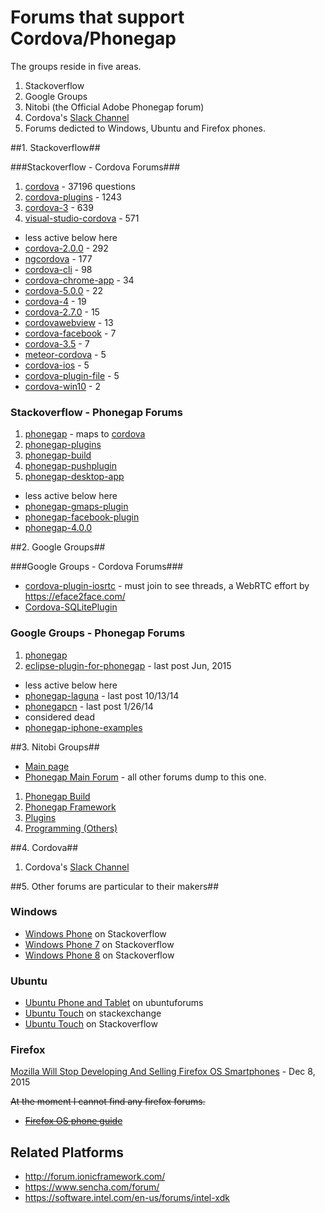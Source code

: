 # Forums that support Cordova/Phonegap #

The groups reside in five areas.

1. Stackoverflow
2. Google Groups
3. Nitobi (the Official Adobe Phonegap forum)
4. Cordova's [Slack Channel](http://slack.cordova.io/)
5. Forums dedicted to Windows, Ubuntu and Firefox phones.

##1. Stackoverflow##

###Stackoverflow - Cordova Forums###

1. [cordova](http://stackoverflow.com/questions/tagged/cordova) -  37196 questions
2. [cordova-plugins](http://stackoverflow.com/questions/tagged/cordova-plugins) - 1243
3. [cordova-3](http://stackoverflow.com/questions/tagged/cordova-3) - 639
4. [visual-studio-cordova](http://stackoverflow.com/questions/tagged/visual-studio-cordova) - 571

* less active below here
* [cordova-2.0.0](http://stackoverflow.com/questions/tagged/cordova-2.0.0) - 292
* [ngcordova](http://stackoverflow.com/questions/tagged/ngcordova) - 177
* [cordova-cli](http://stackoverflow.com/questions/tagged/cordova-cli) - 98
* [cordova-chrome-app](http://stackoverflow.com/questions/tagged/cordova-chrome-app) - 34
* [cordova-5.0.0](http://stackoverflow.com/questions/tagged/cordova-5.0.0) - 22
* [cordova-4](http://stackoverflow.com/questions/tagged/cordova-4) - 19
* [cordova-2.7.0](http://stackoverflow.com/questions/tagged/cordova-2.7.0) - 15
* [cordovawebview](http://stackoverflow.com/questions/tagged/cordovawebview) - 13
* [cordova-facebook](http://stackoverflow.com/questions/tagged/cordova-facebook)  - 7
* [cordova-3.5](http://stackoverflow.com/questions/tagged/cordova-3.5) - 7
* [meteor-cordova](http://stackoverflow.com/questions/tagged/meteor-cordova) - 5
* [cordova-ios](http://stackoverflow.com/questions/tagged/cordova-ios) - 5
* [cordova-plugin-file](http://stackoverflow.com/questions/tagged/cordova-plugin-file) - 5
* [cordova-win10](http://stackoverflow.com/questions/tagged/cordova-win10) - 2

### Stackoverflow - Phonegap Forums ###

1. [phonegap](http://stackoverflow.com/questions/tagged/phonegap) - maps to [cordova](http://stackoverflow.com/questions/tagged/cordova)
2. [phonegap-plugins](http://stackoverflow.com/questions/tagged/phonegap-plugins)
3. [phonegap-build](http://stackoverflow.com/questions/tagged/phonegap-build)
4. [phonegap-pushplugin](http://stackoverflow.com/questions/tagged/phonegap-pushplugin)
5. [phonegap-desktop-app](http://stackoverflow.com/questions/tagged/phonegap-desktop-app)

* less active below here
* [phonegap-gmaps-plugin](http://stackoverflow.com/questions/tagged/phonegap-gmaps-plugin)
* [phonegap-facebook-plugin](http://stackoverflow.com/questions/tagged/phonegap-facebook-plugin)
* [phonegap-4.0.0](http://stackoverflow.com/questions/tagged/phonegap-4.0.0)

##2. Google Groups##

###Google Groups - Cordova Forums###

* [cordova-plugin-iosrtc](https://groups.google.com/forum/#!forum/cordova-plugin-iosrtc) - must join to see threads, a WebRTC effort by https://eface2face.com/
* [Cordova-SQLitePlugin](https://groups.google.com/forum/#!forum/Cordova-SQLitePlugin)

### Google Groups - Phonegap Forums ###

1. [phonegap](https://groups.google.com/forum/#!forum/phonegap)
2. [eclipse-plugin-for-phonegap](https://groups.google.com/forum/#!forum/eclipse-plugin-for-phonegap) - last post Jun, 2015

* less active below here
* [phonegap-laguna](https://groups.google.com/forum/#!forum/phonegap-laguna) - last post 10/13/14
* [phonegapcn](https://groups.google.com/forum/#!forum/phonegapcn) - last post 1/26/14
* considered dead
* [phonegap-iphone-examples](https://groups.google.com/forum/#!forum/phonegap-iphone-examples)

##3. Nitobi Groups##

* [Main page](http://community.phonegap.com/nitobi/products)
* [Phonegap Main Forum](http://community.phonegap.com/nitobi) - all other forums dump to this one.

1. [Phonegap Build](http://community.phonegap.com/nitobi/products/nitobi_phonegap_build)
2. [Phonegap Framework](http://community.phonegap.com/nitobi/products/nitobi_phonegap)
3. [Plugins](http://community.phonegap.com/nitobi/products/nitobi_plugins)
4. [Programming (Others)](http://community.phonegap.com/nitobi/products/nitobi_programming_others)

##4. Cordova##

1. Cordova's [Slack Channel](http://slack.cordova.io/)

##5. Other forums are particular to their makers##

### Windows ###

* [Windows Phone](http://stackoverflow.com/questions/tagged/windows-phone) on Stackoverflow
* [Windows Phone 7](http://stackoverflow.com/questions/tagged/windows-phone-7) on Stackoverflow
* [Windows Phone 8](http://stackoverflow.com/questions/tagged/windows-phone-8) on Stackoverflow

### Ubuntu ###

* [Ubuntu Phone and Tablet](http://ubuntuforums.org/forumdisplay.php?f=460) on ubuntuforums
* [Ubuntu Touch](http://askubuntu.com/questions/tagged/ubuntu-touch) on stackexchange
* [Ubuntu Touch](http://stackoverflow.com/questions/tagged/ubuntu-touch) on Stackoverflow

### Firefox ###

[Mozilla Will Stop Developing And Selling Firefox OS Smartphones](http://techcrunch.com/2015/12/08/mozilla-will-stop-developing-and-selling-firefox-os-smartphones/) - Dec 8, 2015

<s>At the moment I cannot find any firefox forums.</s>

* <s>[Firefox OS phone guide](https://developer.mozilla.org/en-US/Firefox_OS/Phone_guide)</s>

## Related Platforms ##

* http://forum.ionicframework.com/
* https://www.sencha.com/forum/
* https://software.intel.com/en-us/forums/intel-xdk


